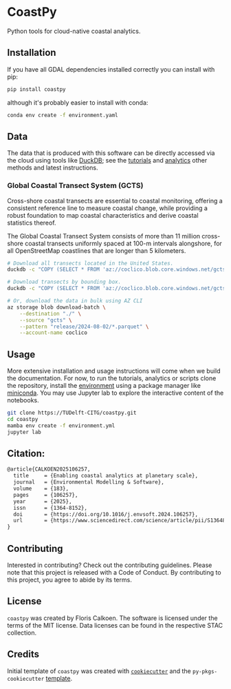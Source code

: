 # CoastPy

Python tools for cloud-native coastal analytics.

## Installation

If you have all GDAL dependencies installed correctly you can install with pip:

```bash
pip install coastpy
```

although it's probably easier to install with conda:

```bash
conda env create -f environment.yaml
```

## Data

The data that is produced with this software can be directly accessed via the cloud using
tools like
[DuckDB](https://duckdb.org/docs/installation/?version=stable&environment=cli&platform=macos&download_method=package_manager);
see the [tutorials](./tutorials/) and [analytics](./analytics/) other methods and latest instructions.

### Global Coastal Transect System (GCTS)

Cross-shore coastal transects are essential to coastal monitoring, offering a consistent
reference line to measure coastal change, while providing a robust foundation to map
coastal characteristics and derive coastal statistics thereof.

The Global Coastal Transect System consists of more than 11 million cross-shore coastal
transects uniformly spaced at 100-m intervals alongshore, for all OpenStreetMap
coastlines that are longer than 5 kilometers.


```bash
# Download all transects located in the United States.
duckdb -c "COPY (SELECT * FROM 'az://coclico.blob.core.windows.net/gcts/release/2024-08-02/*.parquet' AS gcts WHERE gcts.country = 'US') TO 'United_States.parquet' (FORMAT 'PARQUET')"
```

```bash
# Download transects by bounding box.
duckdb -c "COPY (SELECT * FROM 'az://coclico.blob.core.windows.net/gcts/release/2024-08-02/*.parquet' AS gcts WHERE bbox.xmin <= 14.58 AND bbox.ymin <= -22.77 AND bbox.xmax >= 14.27 AND bbox.ymax >= -23.57) TO area_of_interest.parquet (FORMAT 'PARQUET')"
```

```bash
# Or, download the data in bulk using AZ CLI
az storage blob download-batch \
    --destination "./" \
    --source "gcts" \
    --pattern "release/2024-08-02/*.parquet" \
    --account-name coclico
```

## Usage

More extensive installation and usage instructions will come when we build the
documentation. For now, to run the tutorials, analytics or scripts clone the repository,
install the [environment](environment.yaml) using a package manager like
[miniconda](https://github.com/conda-forge/miniforge?tab=readme-ov-file#download). You
may use Jupyter lab to explore the interactive content of the notebooks.

```bash
git clone https://TUDelft-CITG/coastpy.git
cd coastpy
mamba env create -f environment.yml
jupyter lab
```

## Citation:

```latex
@article{CALKOEN2025106257,
  title     = {Enabling coastal analytics at planetary scale},
  journal   = {Environmental Modelling & Software},
  volume    = {183},
  pages     = {106257},
  year      = {2025},
  issn      = {1364-8152},
  doi       = {https://doi.org/10.1016/j.envsoft.2024.106257},
  url       = {https://www.sciencedirect.com/science/article/pii/S1364815224003189},
}
```

## Contributing

Interested in contributing? Check out the contributing guidelines. Please note that this project is released with a Code of Conduct. By contributing to this project, you agree to abide by its terms.

## License

`coastpy` was created by Floris Calkoen. The software is licensed under the terms of the
MIT license. Data licenses can be found in the respective STAC collection.

## Credits

Initial template of `coastpy` was created with [`cookiecutter`](https://cookiecutter.readthedocs.io/en/latest/) and the `py-pkgs-cookiecutter` [template](https://github.com/py-pkgs/py-pkgs-cookiecutter).
